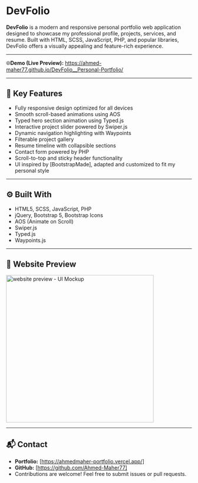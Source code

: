 # DevFolio

**DevFolio** is a modern and responsive personal portfolio web application designed to showcase my professional profile, projects, services, and resume. Built with HTML, SCSS, JavaScript, PHP, and popular libraries, DevFolio offers a visually appealing and feature-rich experience.

---

🌐**Demo (Live Preview):** <a href="https://ahmed-maher77.github.io/DevFolio__Personal-Portfolio/" target="_blank">https://ahmed-maher77.github.io/DevFolio__Personal-Portfolio/</a> 

---

## 🔑 Key Features

- Fully responsive design optimized for all devices
- Smooth scroll-based animations using AOS
- Typed hero section animation using Typed.js
- Interactive project slider powered by Swiper.js
- Dynamic navigation highlighting with Waypoints
- Filterable project gallery
- Resume timeline with collapsible sections
- Contact form powered by PHP
- Scroll-to-top and sticky header functionality
- UI inspired by [BootstrapMade], adapted and customized to fit my personal style

---

## ⚙️ Built With

- HTML5, SCSS, JavaScript, PHP
- jQuery, Bootstrap 5, Bootstrap Icons
- AOS (Animate on Scroll)
- Swiper.js
- Typed.js
- Waypoints.js

<hr/>

## 👀 Website Preview
<a href="https://ahmed-maher77.github.io/DevFolio__Personal-Portfolio/" title="demo">
  <img src="https://github.com/user-attachments/assets/10a40b5b-c54f-4753-8f41-ff04d37e1967" alt="website preview - UI Mockup" width="400">
</a>

<hr/>

## 📬 Contact

- **Portfolio:** [https://ahmedmaher-portfolio.vercel.app/]
- **GitHub:** [https://github.com/Ahmed-Maher77]
- Contributions are welcome! Feel free to submit issues or pull requests.


